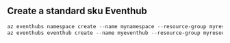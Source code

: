 ## Create a standard sku Eventhub 
```powershell
az eventhubs namespace create --name mynamespace --resource-group myresourcegroup --sku
az eventhubs eventhub create --name myeventhub --resource-group myresourcegroup --namespace-name mynamespace



```
